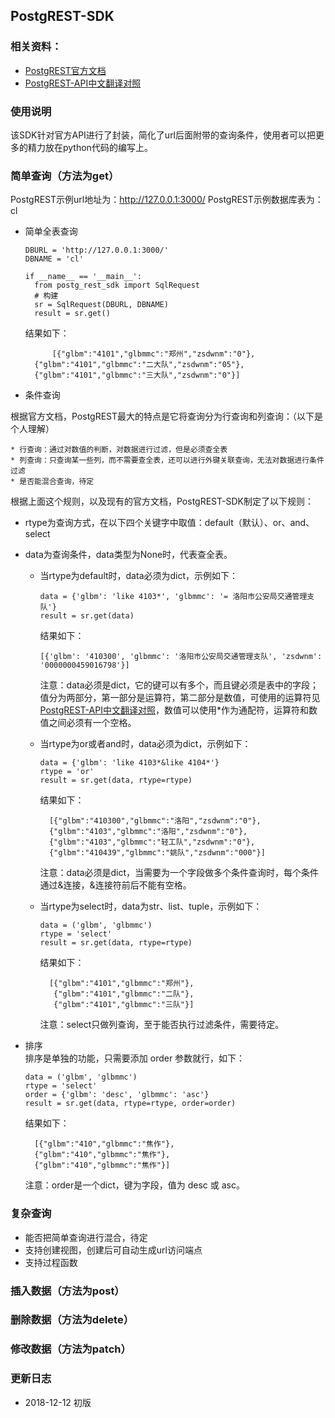 ## PostgREST-SDK

### 相关资料：
* [PostgREST官方文档](http://postgrest.org/en/stable/index.html)
* [PostgREST-API中文翻译对照](http://note.youdao.com/noteshare?id=d9ebb39ad8084901e7c04fb329ac3535)

### 使用说明
该SDK针对官方API进行了封装，简化了url后面附带的查询条件，使用者可以把更多的精力放在python代码的编写上。

### 简单查询（方法为get）
PostgREST示例url地址为：http://127.0.0.1:3000/ 
PostgREST示例数据库表为：cl

* 简单全表查询

      DBURL = 'http://127.0.0.1:3000/'
      DBNAME = 'cl'
      
      if __name__ == '__main__':
        from postg_rest_sdk import SqlRequest
        # 构建
        sr = SqlRequest(DBURL, DBNAME)
        result = sr.get()

    结果如下：
    
            [{"glbm":"4101","glbmmc":"郑州","zsdwnm":"0"}, 
        {"glbm":"4101","glbmmc":"二大队","zsdwnm":"05"}, 
        {"glbm":"4101","glbmmc":"三大队","zsdwnm":"0"}]

* 条件查询  

根据官方文档，PostgREST最大的特点是它将查询分为行查询和列查询：（以下是个人理解）

    * 行查询：通过对数值的判断，对数据进行过滤，但是必须查全表
    * 列查询：只查询某一些列，而不需要查全表，还可以进行外键关联查询，无法对数据进行条件过滤
    * 是否能混合查询，待定

根据上面这个规则，以及现有的官方文档，PostgREST-SDK制定了以下规则：  

* rtype为查询方式，在以下四个关键字中取值：default（默认）、or、and、select
* data为查询条件，data类型为None时，代表查全表。
    * 当rtype为default时，data必须为dict，示例如下：
    
          data = {'glbm': 'like 4103*', 'glbmmc': '= 洛阳市公安局交通管理支队'}
          result = sr.get(data) 

      结果如下：
            
          [{'glbm': '410300', 'glbmmc': '洛阳市公安局交通管理支队', 'zsdwnm': '0000000459016798'}]  
          
      注意：data必须是dict，它的键可以有多个，而且键必须是表中的字段；值分为两部分，第一部分是运算符，第二部分是数值，可使用的运算符见[PostgREST-API中文翻译对照](http://note.youdao.com/noteshare?id=d9ebb39ad8084901e7c04fb329ac3535)，数值可以使用*作为通配符，运算符和数值之间必须有一个空格。
    
    * 当rtype为or或者and时，data必须为dict，示例如下：
        
          data = {'glbm': 'like 4103*&like 4104*'}
          rtype = 'or'
          result = sr.get(data, rtype=rtype)
          
        结果如下：
            
            [{"glbm":"410300","glbmmc":"洛阳","zsdwnm":"0"},
            {"glbm":"4103","glbmmc":"洛阳","zsdwnm":"0"}, 
            {"glbm":"4103","glbmmc":"轻工队","zsdwnm":"0"},
            {"glbm":"410439","glbmmc":"姚队","zsdwnm":"000"}]
        
        注意：data必须是dict，当需要为一个字段做多个条件查询时，每个条件通过&连接，&连接符前后不能有空格。
    
    * 当rtype为select时，data为str、list、tuple，示例如下：
        
          data = ('glbm', 'glbmmc')
          rtype = 'select'
          result = sr.get(data, rtype=rtype)
        结果如下：
        
            [{"glbm":"4101","glbmmc":"郑州"}, 
             {"glbm":"4101","glbmmc":"二队"}, 
             {"glbm":"4101","glbmmc":"三队"}]
        
        注意：select只做列查询，至于能否执行过滤条件，需要待定。
    
* 排序  
    排序是单独的功能，只需要添加 order 参数就行，如下：
        
      data = ('glbm', 'glbmmc')
      rtype = 'select'
      order = {'glbm': 'desc', 'glbmmc': 'asc'}
      result = sr.get(data, rtype=rtype, order=order)

    结果如下：
    
        [{"glbm":"410","glbmmc":"焦作"}, 
        {"glbm":"410","glbmmc":"焦作"}, 
        {"glbm":"410","glbmmc":"焦作"}]
    
    注意：order是一个dict，键为字段，值为 desc 或 asc。


### 复杂查询

* 能否把简单查询进行混合，待定
* 支持创建视图，创建后可自动生成url访问端点
* 支持过程函数


### 插入数据（方法为post）

### 删除数据（方法为delete）

### 修改数据（方法为patch）


### 更新日志

* 2018-12-12 初版

        
        

